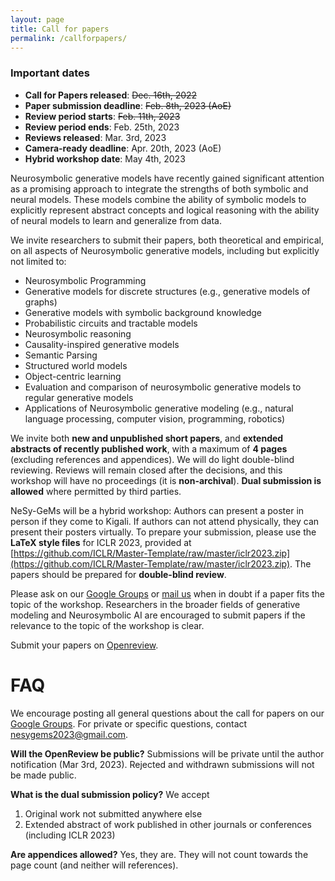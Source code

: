 ```yaml
---
layout: page
title: Call for papers
permalink: /callforpapers/
---
```


### Important dates
* **Call for Papers released**: ~~Dec. 16th, 2022~~
* **Paper submission deadline**: ~~Feb. 8th, 2023 (AoE)~~
* **Review period starts**: ~~Feb. 11th, 2023~~
* **Review period ends**: Feb. 25th, 2023
* **Reviews released**: Mar. 3rd, 2023
* **Camera-ready deadline**: Apr. 20th, 2023 (AoE)
* **Hybrid workshop date**: May 4th, 2023


Neurosymbolic generative models have recently gained significant attention as a promising approach to integrate the strengths of both symbolic and neural models. These models combine the ability of symbolic models to explicitly represent abstract concepts and logical reasoning with the ability of neural models to learn and generalize from data.

We invite researchers to submit their papers, both theoretical and empirical, on all aspects of Neurosymbolic generative models, including but explicitly not limited to:
* Neurosymbolic Programming
* Generative models for discrete structures (e.g., generative models of graphs)
* Generative models with symbolic background knowledge
* Probabilistic circuits and tractable models
* Neurosymbolic reasoning
* Causality-inspired generative models
* Semantic Parsing
* Structured world models
* Object-centric learning
* Evaluation and comparison of neurosymbolic generative models to regular generative models
* Applications of Neurosymbolic generative modeling (e.g., natural language processing, computer vision, programming, robotics)

We invite both **new and unpublished short papers**, and **extended abstracts of recently published work**, with a maximum of **4 pages** (excluding references and appendices). We will do light double-blind reviewing. Reviews will remain closed after the decisions, and this workshop will have no proceedings (it is **non-archival**). **Dual submission is allowed** where permitted by third parties. 

NeSy-GeMs will be a hybrid workshop: Authors can present a poster in person if they come to Kigali. If authors can not attend physically, they can present their posters virtually. To prepare your submission, please use the **LaTeX style files** for ICLR 2023, provided at [https://github.com/ICLR/Master-Template/raw/master/iclr2023.zip](https://github.com/ICLR/Master-Template/raw/master/iclr2023.zip). The papers should be prepared for **double-blind review**. 

Please ask on our [Google Groups](https://groups.google.com/g/nesy-gems2023) or [mail us](mailto:nesygems2023@gmail.com) when in doubt if a paper fits the topic of the workshop. Researchers in the broader fields of generative modeling and Neurosymbolic AI are encouraged to submit papers if the relevance to the topic of the workshop is clear. 

Submit your papers on [Openreview](https://openreview.net/group?id=ICLR.cc/2023/Workshop/NeSy-GeMs).

# FAQ
We encourage posting all general questions about the call for papers on our [Google Groups](https://groups.google.com/g/nesy-gems2023). For private or specific questions, contact [nesygems2023@gmail.com](mailto:nesygems2023@gmail.com).

**Will the OpenReview be public?**
Submissions will be private until the author notification (Mar 3rd, 2023). Rejected and withdrawn submissions will not be made public. 

**What is the dual submission policy?**
We accept 
1. Original work not submitted anywhere else
2. Extended abstract of work published in other journals or conferences (including ICLR 2023)

**Are appendices allowed?**
Yes, they are. They will not count towards the page count (and neither will references). 
